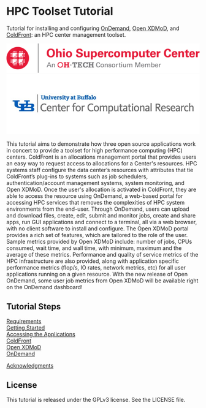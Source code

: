 # HPC Toolset Tutorial

Tutorial for installing and configuring [OnDemand](https://openondemand.org/), [Open XDMoD](https://open.xdmod.org), and [ColdFront](http://coldfront.io): an HPC center management toolset.

![OSC Logo](docs/osc_logo.png)
![CCR logo](docs/ccr_logo.jpg)

This tutorial aims to demonstrate how three open source applications work in concert to provide a toolset for high performance computing (HPC) centers. ColdFront is an allocations management portal that provides users an easy way to request access to allocations for a Center's resources.  HPC systems staff configure the data center’s resources with attributes that tie ColdFront’s plug-ins to systems such as job schedulers, authentication/account management systems, system monitoring, and Open XDMoD.  Once the user's allocation is activated in ColdFront, they are able to access the resource using OnDemand, a web-based portal for accessing HPC services that removes the complexities of HPC system environments from the end-user.  Through OnDemand, users can upload and download files, create, edit, submit and monitor jobs, create and share apps, run GUI applications and connect to a terminal, all via a web browser, with no client software to install and configure.  The Open XDMoD portal provides a rich set of features, which are tailored to the role of the user.  Sample metrics provided by Open XDMoD include: number of jobs, CPUs consumed, wait time, and wall time, with minimum, maximum and the average of these metrics. Performance and quality of service metrics of the HPC infrastructure are also provided, along with application specific performance metrics (flop/s, IO rates, network metrics, etc) for all user applications running on a given resource.  With the new release of Open OnDemand, some user job metrics from Open XDMoD will be available right on the OnDemand dashboard!


## Tutorial Steps

[Requirements](docs/requirements.md)  
[Getting Started](docs/getting_started.md)  
[Accessing the Applications](docs/applications.md)  
[ColdFront](/coldfront/README.md)  
[Open XDMoD](/xdmod/README.md)  
[OnDemand](/ondemand/README.md)  

[Acknowledgments](docs/acknowledgments.md)

## License

This tutorial is released under the GPLv3 license. See the LICENSE file.
